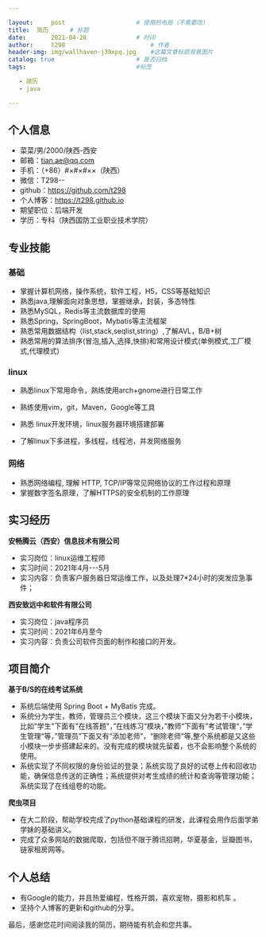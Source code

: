 ```yaml
---

layout:     post   				    # 使用的布局（不需要改）
title: 	简历		# 标题 
date:       2021-04-28				# 时间
author:     t298						# 作者
header-img: img/wallhaven-j38xpq.jpg 	#这篇文章标题背景图片
catalog: true 						# 是否归档
tags:								#标签

   - 简历
   - java

---
```


## 个人信息

- 菜菜/男/2000/陕西-西安
- 邮箱：tian.ae@qq.com
- 手机：（+86）#×#×#××（陕西）
- 微信：T298--
- github：https://github.com/t298
- 个人博客：https://t298.github.io
- 期望职位：后端开发
- 学历：专科（陕西国防工业职业技术学院）

## 专业技能

### 基础

- 掌握计算机网络，操作系统，软件工程，H5，CSS等基础知识
- 熟悉java,理解面向对象思想，掌握继承，封装，多态特性
- 熟悉MySQL，Redis等主流数据库的使用
- 熟悉Spring，SpringBoot，Mybatis等主流框架
- 熟悉常用数据结构（list,stack,seqlist,string）,了解AVL，B/B+树
- 熟悉常用的算法排序(冒泡,插入,选择,快排)和常用设计模式(单例模式,工厂模式,代理模式)

### linux

- 熟悉linux下常用命令，熟练使用arch+gnome进行日常工作

- 熟练使用vim，git，Maven，Google等工具
- 熟悉 linux开发环境，linux服务器环境搭建部署
- 了解linux下多进程，多线程，线程池，并发网络服务

### 网络

- 熟悉网络编程, 理解 HTTP, TCP/IP等常见网络协议的工作过程和原理
- 掌握数字签名原理，了解HTTPS的安全机制的工作原理

## 实习经历

**安畅腾云（西安）信息技术有限公司**

- 实习岗位：linux运维工程师
- 实习时间：2021年4月---5月
- 实习内容：负责客户服务器日常运维工作，以及处理7*24小时的突发应急事件；

**西安致远中和软件有限公司**

- 实习岗位：java程序员
- 实习时间：2021年6月至今
- 实习内容：负责公司软件页面的制作和接口的开发。

## 项目简介

**基于B/S的在线考试系统**

- 系统后端使用 Spring Boot + MyBatis 完成。
- 系统分为学生，教师，管理员三个模块，这三个模块下面又分为若干小模块，比如"学生"下面有"在线答题"，”在线练习“模块，”教师“下面有”考试管理“，”学生管理“等，”管理员”下面又有“添加老师”，“删除老师”等,整个系统都是又这些小模块一步步搭建起来的。没有完成的模块就先留着，也不会影响整个系统的使用。
- 系统实现了不同权限的身份验证的登录；系统实现了良好的试卷上传和回收功能，确保信息传送的正确性；系统提供对考生成绩的统计和查询等管理功能；系统实现了在线组卷的功能。

**爬虫项目**

- 在大二阶段，帮助学校完成了python基础课程的研发，此课程会用作后面学弟学妹的基础讲义。
- 完成了众多网站的数据爬取，包括但不限于腾讯招聘，华夏基金，豆瓣图书，链家租房网等。

## 个人总结

- 有Google的能力，并且热爱编程，性格开朗，喜欢宠物，摄影和机车	。
- 坚持个人博客的更新和github的分享。

最后，感谢您花时间阅读我的简历，期待能有机会和您共事。

